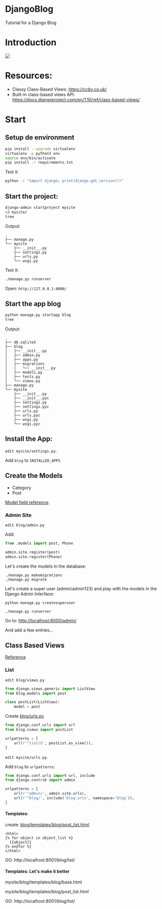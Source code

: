# DjangoBlog
Tutorial for a Django Blog


# Introduction

![](https://f3f79d362f2f9272ed76ca8f1493bdd8d9ea59bd.googledrive.com/host/0B74beDyervjzWWdWY3lRYkJ4SGM/img/djangoExample.png)


# Resources:

- Classy Class-Based Views: https://ccbv.co.uk/
- Built-in class-based views API: https://docs.djangoproject.com/en/1.10/ref/class-based-views/


# Start

## Setup de environment

```bash
pip install --upgrade virtualenv
virtualenv -p python3 env
source env/bin/activate
pip install -r requirements.txt

```

Test it:
```bash
python -c "import django; print(django.get_version())"
```

## Start the project:

```bash
django-admin startproject mysite
cd mysite/
tree
```

Output:
```
.
├── manage.py
└── mysite
    ├── __init__.py
    ├── settings.py
    ├── urls.py
    └── wsgi.py
```

Test it:
```bash
./manage.py runserver
```

Open: ```http://127.0.0.1:8000/```

## Start the app blog

```bash
python manage.py startapp blog
tree
```

Output:
```
.
├── db.sqlite3
├── blog
│   ├── __init__.py
│   ├── admin.py
│   ├── apps.py
│   ├── migrations
│   │   └── __init__.py
│   ├── models.py
│   ├── tests.py
│   └── views.py
├── manage.py
└── mysite
    ├── __init__.py
    ├── __init__.pyc
    ├── settings.py
    ├── settings.pyc
    ├── urls.py
    ├── urls.pyc
    ├── wsgi.py
    └── wsgi.pyc
```

## Install the App:

`edit mysite/settings.py`.

Add `blog` to `INSTALLED_APPS`


## Create the Models

- Category
- Post


[Model field reference](https://docs.djangoproject.com/en/1.9/ref/models/fields/).

### Admin Site

`edit blog/admin.py`

Add:

```python
from .models import post, Phone

admin.site.register(post)
admin.site.register(Phone)

```

Let's create the models in the database:
```
./manage.py makemigrations
./manage.py migrate
```

Let's create a super user (admin/admin123) and play with the models in the Django Admin Interface:

```
python manage.py createsuperuser
```

```
./manage.py runserver
```

Go to: [http://localhost:8000/admin/](http://localhost:8000/admin/)

And add a few entries...

## Class Based Views

[Reference](https://docs.djangoproject.com/en/1.9/topics/class-based-views/)

### List

`edit blog/views.py`

```python
from django.views.generic import ListView
from blog.models import post

class postList(ListView):
    model = post
```

Create [blog/urls.py](mysite/blog/urls.py)

```python
from django.conf.urls import url
from blog.views import postList

urlpatterns = [
    url(r'^list/$', postList.as_view()),
]

```

`edit mysite/urls.py`.

Add `blog` to `urlpatterns`:

```python
from django.conf.urls import url, include
from django.contrib import admin

urlpatterns = [
    url(r'^admin/', admin.site.urls),
    url(r'^blog/', include('blog.urls', namespace='blog')),
]
```

#### Templates:

create: [blog/templates/blog/post_list.html](mysite/blog/templates/blog/post_list.html)

```
<html>
{% for object in object_list %}
  {{object}}
{% endfor %}
</html>

```

GO: http://localhost:8001/blog/list/

#### Templates: Let's make it better

mysite/blog/templates/blog/base.html

mysite/blog/templates/blog/post_list.html

GO: http://localhost:8001/blog/list/
